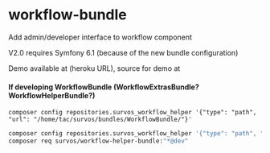 # workflow-bundle
Add admin/developer interface to workflow component

V2.0 requires Symfony 6.1 (because of the new bundle configuration)

Demo available at (heroku URL), source for demo at 

#### If developing WorkflowBundle (WorkflowExtrasBundle?  WorkflowHelperBundle?)

    composer config repositories.survos_workflow_helper '{"type": "path", "url": "/home/tac/survos/bundles/WorkflowBundle/"}'
```bash
composer config repositories.survos_workflow_helper '{"type": "path", "url": "/home/tac/survos/bundles/WorkflowBundle"}'
composer req survos/workflow-helper-bundle:"*@dev"
```
